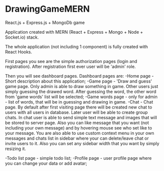 # DrawingGameMERN
React.js + Express.js + MongoDb game


Application created with MERN (React + Express + Mongo + Node + Socket.io) stack.

The whole application (not including 1 component) is fully created with React Hooks.

First pages you see are the simple authorization pages (login and registration).
After registration first ever user will be 'admin' role.

Then you will see dashboard pages. Dashboard pages are:
-Home page - Short description about this application;
-Game page - 'Draw and guess' game page. Only admin is able to draw something in game. Other users just simply guessing the drawed word.
  After guessing the word, the other word from 'game words' list will be selected;
-Game words page - only for admin - list of words, that will be in guessing and drawing in game.
-Chat - Chat page. By default after first visiting page there will be created new chat to users with all users in database. 
  Later user will be able to create group chats. In chat user is able to send simple text message and images that will be stored to server page.
  Also you can like message that you want (not including your own message) and by hovering mouse see who set like to your message.
  You are also able to use custom context menu in your own messages and chats list in sidebar where your can delete/leave chat or invite users to it.
  Also you can set any sidebar width that you want by simply resizing it.
  
 -Todo list page - simple todo list;
 -Profile page - user profile page where you can change your data or add avatar;
 
